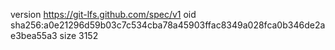 version https://git-lfs.github.com/spec/v1
oid sha256:a0e21296d59b03c7c534cba78a45903ffac8349a028fca0b346de2ae3bea55a3
size 3152

